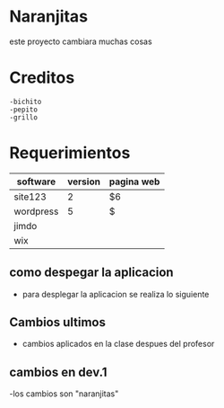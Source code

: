 # Naranjitas
este proyecto cambiara muchas cosas
# Creditos
    -bichito
    -pepito
    -grillo
# Requerimientos
| software  | version    | pagina web|
| ----------|------------|------
| site123   | 2          | $6    
| wordpress | 5          | $   
|jimdo      |            |
|wix        |
## como despegar la aplicacion
- para desplegar la aplicacion se realiza lo siguiente
## Cambios ultimos
- cambios aplicados en la clase despues del profesor
## cambios en dev.1
-los cambios son "naranjitas"